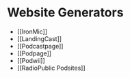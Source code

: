 # Website Generators
* [[IronMic]]
* [[LandingCast]]
* [[Podcastpage]]
* [[Podpage]]
* [[Podwii]]
* [[RadioPublic Podsites]]
